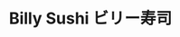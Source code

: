 ---
layout: place
title: "Billy Sushi ビリー寿司"
permalink: /minnesota/minneapolis/billy-sushi.html
stateAbbr: MN
stateName: Minnesota
cityName: Minneapolis
seo:
  name: "Billy Sushi ビリー寿司"
  type: Restaurant
  links: http://www.billysushi.net/
description: "Stylish, contemporary restaurant serving sushi specialties, plus sake & cocktails. Looking for sushi in Minneapolis, Minnesota? Check out Billy Sushi ビリー寿司 f..."
place_id: ChIJnY_UZi8zs1IR_3B_nM1zE04
photos:
  - name: >-
      places/ChIJnY_UZi8zs1IR_3B_nM1zE04/photos/AeeoHcLdJKY8VYxPcxKh1R2AZye1f9k-BOrvV-3iNYXbDMZW5gl3H73WJ4-jXhW-nTGUNWGrhxewdgsyhEQF0fxWrLJYzUbpYyju-jfXZsU9c95yq-RgOJp_BcpXYUpTypwBurjRLX5Xc4Pov6fz-T6pSybrStl9Mn0_KBtByReZr7GjRmaGCUvwbG0gJv8i0W68KdtRB0VE-zF7lDT1HmiIu8FlWFu3PLgso_r1N7xsMVSgWhj6FT0CTIvrd36jYXqZGDQw7ueJrcbod5HQWmu1FQi_YX2dpCGkNIB55cfviO30ZCnLtEtVDPt8ky-nwuvH3ei9dwXQXmGIYE7k0Al7buqzvr6NviHXSQcENeo5_mFUZ7GcMIpG2qX53Y8jaOuwGIww9UKTrPoUO2mFgaHg6_K1fqyHTMifNs1Tj3-5XbdvzUHi
    widthPx: 2885
    heightPx: 3847
    authorAttributions:
      - displayName: Dana H.
        uri: https://maps.google.com/maps/contrib/116677557096435827970
        photoUri: >-
          https://lh3.googleusercontent.com/a-/ALV-UjXH6XV4Dbrdd24VntW1vQqceZt_BYuQdTId5rO28TqBRJwlhCT4Yg=s100-p-k-no-mo
    flagContentUri: >-
      https://www.google.com/local/imagery/report/?cb_client=maps_api_places.places_api&image_key=!1e10!2sCIHM0ogKEICAgIDq64uvqQE&hl=en-US
    googleMapsUri: >-
      https://www.google.com/maps/place//data=!3m4!1e2!3m2!1sCIHM0ogKEICAgIDq64uvqQE!2e10!4m2!3m1!1s0x52b3332f66d48f9d:0x4e1373cd9c7f70ff
  - name: >-
      places/ChIJnY_UZi8zs1IR_3B_nM1zE04/photos/AeeoHcJxmMX74SDjYg-TiOfTi_X5DdFqtVMM3fiihCzJ3omSpU2gFNEXEdEJglRO6LOXskkNHC4iCBQ7Tplb-YWLBjJPQVj0hTPPUuGEM-KST6bQm9Cr5zRVwZxQU6xUkNqPN3xmx9vKkodDIdPsVRy-aertex198zxUSAL_aPc58rKU7FedaUHaEq-Xxz-KEronORtWFuOHZL-CO16-_Nlgl1nbyP1OU0P0xm232SvFR5hCmt6bE6phXtb8BPxP2LdBZQK39LsamspWyAo_w8QQMHBs1bv5mHwhmj1rdhpwP1HNdA
    widthPx: 1620
    heightPx: 1080
    authorAttributions:
      - displayName: Billy Sushi ビリー寿司
        uri: https://maps.google.com/maps/contrib/112194765727552999809
        photoUri: >-
          https://lh3.googleusercontent.com/a-/ALV-UjXGJPgkBU_iU2C-x8IJz4A-mTa1VQKVKXDciMs5q6_gmfpbMBY=s100-p-k-no-mo
    flagContentUri: >-
      https://www.google.com/local/imagery/report/?cb_client=maps_api_places.places_api&image_key=!1e10!2sAF1QipMYnKaCJhMs-eYOQnuj6d8rg9spWtNIhPSYjBEF&hl=en-US
    googleMapsUri: >-
      https://www.google.com/maps/place//data=!3m4!1e2!3m2!1sAF1QipMYnKaCJhMs-eYOQnuj6d8rg9spWtNIhPSYjBEF!2e10!4m2!3m1!1s0x52b3332f66d48f9d:0x4e1373cd9c7f70ff
  - name: >-
      places/ChIJnY_UZi8zs1IR_3B_nM1zE04/photos/AeeoHcKOtDQ2TB09_p84jNy6pza1fojQW7Jx9wgfEWvZAtG2CyzSsQccqQpqcZWa_OxQKYaxrO1dUm-hclCmOl-7oiCsBR7Zv16xNW8l7Vd4JZyuRsNh9F22JFRIDudEr7vm3tuC352bEX2aTWwQPbhKREpziWKvFbYe9tiiJOYDR9dkSOSRIyaAG6YTaBrDLjQprERSFz23bbvd-hC-YMsMhGnWNwxNxZkpgSZeIe2Y_IGgZVGAOIx_G3829slXqZnaQpEPQauGC_ZYdoKj0BGH1tVcVx1e5iIRSRe3gcvAPDggfY_GB2NV32RZgAytPWxmOaTI4zc7YTO9TFXOQpyy3JGBnFuHyv62syjPEhbEsO2vvF_s2Ps9Brrc-2aKFDad67QvONrTArbqyiO2Zdd3brRtoI693TbFmI7Z_l-cA_znvyU8N49SXOxCMUQQSTVI
    widthPx: 3000
    heightPx: 3000
    authorAttributions:
      - displayName: Chase Nelson
        uri: https://maps.google.com/maps/contrib/115640749244801394506
        photoUri: >-
          https://lh3.googleusercontent.com/a-/ALV-UjW7u-STM9VkyJb55yIfNRLZBsYcGe3ZyGOGjjzYcpDb0QHUHJk_jg=s100-p-k-no-mo
    flagContentUri: >-
      https://www.google.com/local/imagery/report/?cb_client=maps_api_places.places_api&image_key=!1e10!2sCIABIhAGbzzgID29KWfgsBsACF7u&hl=en-US
    googleMapsUri: >-
      https://www.google.com/maps/place//data=!3m4!1e2!3m2!1sCIABIhAGbzzgID29KWfgsBsACF7u!2e10!4m2!3m1!1s0x52b3332f66d48f9d:0x4e1373cd9c7f70ff
  - name: >-
      places/ChIJnY_UZi8zs1IR_3B_nM1zE04/photos/AeeoHcLu7XSdcpotUjkzznZe3tewxT2jup887G9VrTpYGuSiDVQpf4nyoTVcbcblzyG-f7ddaMO5jmI-WoiPHXP9HTQieaJ_ET2pFO6DXs12sEvya8OYnqAugQ7ySJdzEQdBMMkEgbJ3IXAQ8Q6-DO4sClt4BxSQnNvgAnitYu71gsmM0Tzp-Y-DGNUZJ4fI1cOecK-e0DGjltB92iboLrpyBTBrS6Y8BD7dN5Xq22UR5ZfPLJGBP8SLNBYtSiMclUFw1MCa0Z9aQ6bPSSI0lIir8eQQzfQKDHGPqefV21nX9mQ73Ynyq69HjyqDfxCWXtkQ1lzI3xXsB3v6-FbljPL3yzGBMRAmb8dHK8mbomt0PFkISX7c1_5Hiz7N-Vq6HHhUuftA7RhuaXasq0_Cxkrz1PCLvmoubjbmomxU6S6WFRkrgQ
    widthPx: 1169
    heightPx: 637
    authorAttributions:
      - displayName: Kristy
        uri: https://maps.google.com/maps/contrib/101161640244714343673
        photoUri: >-
          https://lh3.googleusercontent.com/a/ACg8ocKtfcUefmL187ZZi3hYf6Ui1HOOFR3Ew4XwyyZjVEsUI6YL5dM=s100-p-k-no-mo
    flagContentUri: >-
      https://www.google.com/local/imagery/report/?cb_client=maps_api_places.places_api&image_key=!1e10!2sCIHM0ogKEICAgMDQ9aDvOw&hl=en-US
    googleMapsUri: >-
      https://www.google.com/maps/place//data=!3m4!1e2!3m2!1sCIHM0ogKEICAgMDQ9aDvOw!2e10!4m2!3m1!1s0x52b3332f66d48f9d:0x4e1373cd9c7f70ff
  - name: >-
      places/ChIJnY_UZi8zs1IR_3B_nM1zE04/photos/AeeoHcIh6O8hjXoQnx4scIV0axgyqaOcZMaSTw5uAjMkWE0j3AnWShEHSiimHOZ_IswGtQ4JFEveq6ZZGpFgWfhPrUSmV-BWDg_paN3PlKTdX8v4A8ynbkuejRM5BC0GGsZ0N04d8kccArddOpkTG1XIlcSB-7jULGxJ6YINBE9nH0mcEgsQmQvSLeQWHa9w3OZ3BwAIYjuCNseJopO3LAjkIqpuMysNkF4C_87follmWHwbKsI5vd6DPHtIw6r5SS02XC7fG52Z4BtVkBIR6g2Bh2fLn7dfd3u4CN0v7kKUXti0hkPc-YJ0rJWzcPo5EQKLoomdvBVr6KI1xkMnguwbwcfM7PEcQg3D6C38Xg4icrOSz1X_ZCK6dkA2tRw_PZ0RxZN3HktVZZ6UcvjJKfYmo4QHZiu1bZO7vHrr-CL6-ITwtQ
    widthPx: 4032
    heightPx: 3024
    authorAttributions:
      - displayName: Mya Schmitz
        uri: https://maps.google.com/maps/contrib/101878961351300398392
        photoUri: >-
          https://lh3.googleusercontent.com/a-/ALV-UjUCUZLTXkJJs20HdLtu_zFOpRa1LlsPzNKG8wmKmUBLlvcmG5yJ0w=s100-p-k-no-mo
    flagContentUri: >-
      https://www.google.com/local/imagery/report/?cb_client=maps_api_places.places_api&image_key=!1e10!2sCIHM0ogKEICAgICrlZ3vAQ&hl=en-US
    googleMapsUri: >-
      https://www.google.com/maps/place//data=!3m4!1e2!3m2!1sCIHM0ogKEICAgICrlZ3vAQ!2e10!4m2!3m1!1s0x52b3332f66d48f9d:0x4e1373cd9c7f70ff
  - name: >-
      places/ChIJnY_UZi8zs1IR_3B_nM1zE04/photos/AeeoHcLEiPDQjOJkPB0g3xuzn9WLasJ6GTpggcuvAtNyd_mzd31LDywTCh8hcEFXPSjRIR36b7HwO0BDO4D2ZZlhAujAjdwoS8xKgmcVkyZgoZx6SzVITQNzDhoLPdyhP-bKfPExw0nBESKQZR3k3m4QwK5UNIwirbHu5_WOKYSKcgETvjlKJ9gcBCGwd-DNM5m2xYfhdaBe7hLjp8-bI9pDFj-t6D_f01g5tPnztI70BoSTvVmsOgOdyxvIO6TWuEsP54OwBEZV4IvkgoWMslhjQoTZjswSO7vsebEjbq7ZYqGmVKrvlOHpzg8oua-n7FUcpiVLzDhAKMCoj7U8RNwgEfmvI8_EwdgpO-ZXjjKVqzXC2HAGtrVy450WV9qM0N_wWsnFhwHUUtsqB-yxAkYNhXCazHa7sYFYpj_cegaOqdY6hA
    widthPx: 4000
    heightPx: 2252
    authorAttributions:
      - displayName: Eleanor Bacso
        uri: https://maps.google.com/maps/contrib/108231930382844270551
        photoUri: >-
          https://lh3.googleusercontent.com/a-/ALV-UjV1S7a87PTZYdY3Uo6VCEjOfZuYUlsVWILmu0Qc-bx0wiAQE5hP=s100-p-k-no-mo
    flagContentUri: >-
      https://www.google.com/local/imagery/report/?cb_client=maps_api_places.places_api&image_key=!1e10!2sCIHM0ogKEICAgICj4pOxcQ&hl=en-US
    googleMapsUri: >-
      https://www.google.com/maps/place//data=!3m4!1e2!3m2!1sCIHM0ogKEICAgICj4pOxcQ!2e10!4m2!3m1!1s0x52b3332f66d48f9d:0x4e1373cd9c7f70ff
  - name: >-
      places/ChIJnY_UZi8zs1IR_3B_nM1zE04/photos/AeeoHcKxam-H2kQqSVXnYp75mjRrfcP-YM2pZaWsqeIBgdiO7c9kh2x_xAMcwia9IGsaQ5H4_gzTKe3NsW06lDY4TfOJOWkbu7KCz_M-dlmtkHIt1WoWo_VmV25g3yV45UaWmNx1iS7TFmn-jkWGDmH17BUDnuzj6_DKK3qgQGIsKSEBmZ3qtocqaUiMax9fudVZ99ETkYuWXEsnY8PJALXJyLE5bFp28cZKrM0pO2oHX5lVH98Wbj4CDmJX9_eng6BRV7pAgC-NzJh6379DInb5aTMOO1INaYu2ktsRvMXOeMxQ_g
    widthPx: 1620
    heightPx: 1080
    authorAttributions:
      - displayName: Billy Sushi ビリー寿司
        uri: https://maps.google.com/maps/contrib/112194765727552999809
        photoUri: >-
          https://lh3.googleusercontent.com/a-/ALV-UjXGJPgkBU_iU2C-x8IJz4A-mTa1VQKVKXDciMs5q6_gmfpbMBY=s100-p-k-no-mo
    flagContentUri: >-
      https://www.google.com/local/imagery/report/?cb_client=maps_api_places.places_api&image_key=!1e10!2sAF1QipOqKhD4myQy2pi4VJ6AUtULgRILOo_Hj0axT668&hl=en-US
    googleMapsUri: >-
      https://www.google.com/maps/place//data=!3m4!1e2!3m2!1sAF1QipOqKhD4myQy2pi4VJ6AUtULgRILOo_Hj0axT668!2e10!4m2!3m1!1s0x52b3332f66d48f9d:0x4e1373cd9c7f70ff
  - name: >-
      places/ChIJnY_UZi8zs1IR_3B_nM1zE04/photos/AeeoHcKSMUGZKld5xIIM1YGuPxJPeVasOnV20_Qo_6YNGDV90xAEW0ZI6DS0tYxW7Ut-4EySJwWWO9ZrGHO2mUUz0vDAF7jUwLUobO5Y-51XCensRhd0xVXOnOlOo-vyxH8Xup4w9JqCFW-RFvIQjg5SvT8ey6oE0oslz8gYlg-Ez_nDNon5ufVRBZ67J0m6yAwVsynJ6gYpgzBo9uTLh4Qe3oOhY4d819HL_5UePN-NaeSWP_jEafUs6OXwauVgSw_zg89AkeqqNGxBxhwWbL8y7R3TRVlf5_6lOy6Cs7Gxz1ZFscyYo3Z2gMI_MqorKUrVLFhKx3dzXIK_RNwjumDzkkD0EpSP1bTCfWFBzxh3EYYtKFT4sVZ3Y4GGqZc0hPvBPZm716WcJww9dizduDGwVmQy67Q2G3Gmyee_0dEjzBpXHL77
    widthPx: 4032
    heightPx: 2268
    authorAttributions:
      - displayName: Chinghao Tseng
        uri: https://maps.google.com/maps/contrib/100515392929923727052
        photoUri: >-
          https://lh3.googleusercontent.com/a-/ALV-UjU3gciO90epu0_gwmblU7Es3e8aMK4FV2QzePK8p0_xLO-4x0ZR7A=s100-p-k-no-mo
    flagContentUri: >-
      https://www.google.com/local/imagery/report/?cb_client=maps_api_places.places_api&image_key=!1e10!2sCIHM0ogKEICAgICHuo6NiwE&hl=en-US
    googleMapsUri: >-
      https://www.google.com/maps/place//data=!3m4!1e2!3m2!1sCIHM0ogKEICAgICHuo6NiwE!2e10!4m2!3m1!1s0x52b3332f66d48f9d:0x4e1373cd9c7f70ff
  - name: >-
      places/ChIJnY_UZi8zs1IR_3B_nM1zE04/photos/AeeoHcLMeyQSRsY5ObOf_3Geb9RDljYodkx9RVaDRacbBt-Z1u1TMuhRkbJJ3dO3O90Rka-9X5vDoSvoFgXRtQNAbA_J02rHs59EF2Pijd_I9cLl9aYDKlqRfsbqUjDhDZWcsyBDfJsCKkSCHx4mAhvL-_Va-yiditW0_ney55G7ZIuztoZkUvusssaxSARrj4zSOOfSdsvYbsx-hqcDwxR7bYRs_4lVdZvuGGkEzCv3CxExg78vQuFV2HV5y0QZIUVxRsYZaoXCFkhPxsdUlg_2Cs-yXjwCnNyWBtzjRNLVwHbTUhTzPAPjUXydw0PkSmoQxFEYS-mT2L9ypNqUr5y2GL19jc0pRFn3fAg9FDGHyBDd2NZE3pWpvLUyKlsNAXeFZPUms9d9PSzEIJI_uK7YDPel6mh3_PDCHgmdIkBIacDvbw
    widthPx: 3024
    heightPx: 4032
    authorAttributions:
      - displayName: Andi Shahu
        uri: https://maps.google.com/maps/contrib/111356007955115260163
        photoUri: >-
          https://lh3.googleusercontent.com/a-/ALV-UjV4674qeWw0--sMwno9tzqQ6PpQd7sdafOvf7kuyzJGAeHa1A0r=s100-p-k-no-mo
    flagContentUri: >-
      https://www.google.com/local/imagery/report/?cb_client=maps_api_places.places_api&image_key=!1e10!2sCIHM0ogKEICAgIC7-cbeAQ&hl=en-US
    googleMapsUri: >-
      https://www.google.com/maps/place//data=!3m4!1e2!3m2!1sCIHM0ogKEICAgIC7-cbeAQ!2e10!4m2!3m1!1s0x52b3332f66d48f9d:0x4e1373cd9c7f70ff
  - name: >-
      places/ChIJnY_UZi8zs1IR_3B_nM1zE04/photos/AeeoHcLi7KBsuMHpcMFZj3ocKSn1HzhUecOaVn7JPNyql212VVD4EITCrgOMX13MxLp4mWNd-YtH1mRLYKYmYhnhxxexqqNDhUpi69FHL9HYz3Go3KufE8tPcIDFqpd1Us7tGTU_xdKaptrDqbn09qha4BeNbxT1UHoaI9F9Vt2aFQCDS_0spcW9yElKXQBynPxvZs6dIFlypxMe9KP4a41gBknDLikgGrURJ3zjdDsS-YZ_ZpfAal6hqsiE5fWeMTB1i4lhdM_UqjuE4h6nEjwKngTmcLz2iTmnsYSKZBOs-vovY__vddIP2FZMKN1j-oM4rxw_-jXeMVyLf6r2AKiPpEdGx4VGWNHKKIEihQdylLngf7BKSJBRU-d3MN2bN604K5BGoFU773Zf-D5ZFZy-I5XPdqvz4paJm-6O9jDwIauICQ
    widthPx: 3000
    heightPx: 3000
    authorAttributions:
      - displayName: Chase Nelson
        uri: https://maps.google.com/maps/contrib/115640749244801394506
        photoUri: >-
          https://lh3.googleusercontent.com/a-/ALV-UjW7u-STM9VkyJb55yIfNRLZBsYcGe3ZyGOGjjzYcpDb0QHUHJk_jg=s100-p-k-no-mo
    flagContentUri: >-
      https://www.google.com/local/imagery/report/?cb_client=maps_api_places.places_api&image_key=!1e10!2sCIHM0ogKEICAgIDf4t-tCg&hl=en-US
    googleMapsUri: >-
      https://www.google.com/maps/place//data=!3m4!1e2!3m2!1sCIHM0ogKEICAgIDf4t-tCg!2e10!4m2!3m1!1s0x52b3332f66d48f9d:0x4e1373cd9c7f70ff
address: 116 N 1st Ave, Minneapolis, MN 55401, USA
street: 116 N 1st Ave
city: Minneapolis
state: MN
zip: '55401'
country: USA
neighborhood: Central Minneapolis
latitude: '44.984144'
longitude: '-93.268780'
accessibility_options:
  wheelchairAccessibleEntrance: true
  wheelchairAccessibleRestroom: true
  wheelchairAccessibleSeating: true
business_status: OPERATIONAL
name: Billy Sushi ビリー寿司
google_maps_links:
  directionsUri: >-
    https://www.google.com/maps/dir//''/data=!4m7!4m6!1m1!4e2!1m2!1m1!1s0x52b3332f66d48f9d:0x4e1373cd9c7f70ff!3e0
  placeUri: https://maps.google.com/?cid=5625967686446969087
  writeAReviewUri: >-
    https://www.google.com/maps/place//data=!4m3!3m2!1s0x52b3332f66d48f9d:0x4e1373cd9c7f70ff!12e1
  reviewsUri: >-
    https://www.google.com/maps/place//data=!4m4!3m3!1s0x52b3332f66d48f9d:0x4e1373cd9c7f70ff!9m1!1b1
  photosUri: >-
    https://www.google.com/maps/place//data=!4m3!3m2!1s0x52b3332f66d48f9d:0x4e1373cd9c7f70ff!10e5
primary_type: Sushi Restaurant
opening_hours:
  regular: null
  current: null
secondary_opening_hours:
  regular:
    weekdayDescriptions: null
    type: null
  current:
    weekdayDescriptions: null
    type: null
phone: (612) 886-1783
price_level: PRICE_LEVEL_EXPENSIVE
price_range: $50 &ndash; $100
rating: '4.5'
rating_count: 1168
website: http://www.billysushi.net/
reviews:
  - name: >-
      places/ChIJnY_UZi8zs1IR_3B_nM1zE04/reviews/ChZDSUhNMG9nS0VJQ0FnTUR3b3NuZWNBEAE
    relativePublishTimeDescription: 2 weeks ago
    rating: 5
    text:
      text: >-
        This was our first time dining at Billy’s Sushi, and it certainly won’t
        be our last. From the moment we walked in, we were impressed by the
        inviting atmosphere—modern yet comfortable, with a lively energy that
        made for a great dining experience.


        The service was outstanding. Our server took the time to walk us through
        the menu, offering thoughtful recommendations and ensuring we had
        everything we needed. It’s always a pleasure when a restaurant staff is
        not only knowledgeable but also genuinely enthusiastic about the food
        they serve.


        Speaking of food—every dish was beautifully presented and packed with
        flavor. The sushi was fresh, expertly prepared, and had just the right
        balance of textures and flavors. Whether you’re a sushi connoisseur or
        just dipping your toes into the world of raw fish, there’s something
        here for everyone.


        One small request—please consider adding blue cheese-stuffed olives for
        martinis. That little touch would be the cherry on top, and I’d be back
        even sooner!


        Overall, Billy Sushi delivers on atmosphere, service, and top-quality
        sushi. Highly recommend!
      languageCode: en
    originalText:
      text: >-
        This was our first time dining at Billy’s Sushi, and it certainly won’t
        be our last. From the moment we walked in, we were impressed by the
        inviting atmosphere—modern yet comfortable, with a lively energy that
        made for a great dining experience.


        The service was outstanding. Our server took the time to walk us through
        the menu, offering thoughtful recommendations and ensuring we had
        everything we needed. It’s always a pleasure when a restaurant staff is
        not only knowledgeable but also genuinely enthusiastic about the food
        they serve.


        Speaking of food—every dish was beautifully presented and packed with
        flavor. The sushi was fresh, expertly prepared, and had just the right
        balance of textures and flavors. Whether you’re a sushi connoisseur or
        just dipping your toes into the world of raw fish, there’s something
        here for everyone.


        One small request—please consider adding blue cheese-stuffed olives for
        martinis. That little touch would be the cherry on top, and I’d be back
        even sooner!


        Overall, Billy Sushi delivers on atmosphere, service, and top-quality
        sushi. Highly recommend!
      languageCode: en
    authorAttribution:
      displayName: Tara Welch
      uri: https://www.google.com/maps/contrib/110958366692784029542/reviews
      photoUri: >-
        https://lh3.googleusercontent.com/a-/ALV-UjUxpC7ci8tTZCinjjEdMjxzCKDKLfdBF5jGfc_-uznAysIXk1iD6Q=s128-c0x00000000-cc-rp-mo-ba3
    publishTime: '2025-03-25T11:28:18.836824Z'
    flagContentUri: >-
      https://www.google.com/local/review/rap/report?postId=ChZDSUhNMG9nS0VJQ0FnTUR3b3NuZWNBEAE&d=17924085&t=1
    googleMapsUri: >-
      https://www.google.com/maps/reviews/data=!4m6!14m5!1m4!2m3!1sChZDSUhNMG9nS0VJQ0FnTUR3b3NuZWNBEAE!2m1!1s0x52b3332f66d48f9d:0x4e1373cd9c7f70ff
  - name: >-
      places/ChIJnY_UZi8zs1IR_3B_nM1zE04/reviews/ChdDSUhNMG9nS0VJQ0FnTURRbXZUSC1RRRAB
    relativePublishTimeDescription: a month ago
    rating: 5
    text:
      text: >-
        Billy Sushi definitely lived up to the hype. I’m not usually a sushi
        person because I don’t think the value is worth it, but for once in my
        American life I found a sushi spot that is worth going back to again and
        again. The experience here was remarkable. I loved the presentation and
        color of the sushi. Each roll had its own distinct flavor that left me
        craving more. Our waiter Ryan was so friendly and attentive which makes
        a huge difference in customer perception. And lastly, Ryan comped us 2
        sakes and my beer because it was my birthday. It’s the details and acts
        like that, that make you wanting to come back. We were also able to pair
        our dinner with their basement lounge, which made the night even more
        special. Thank you Billy Sushi!
      languageCode: en
    originalText:
      text: >-
        Billy Sushi definitely lived up to the hype. I’m not usually a sushi
        person because I don’t think the value is worth it, but for once in my
        American life I found a sushi spot that is worth going back to again and
        again. The experience here was remarkable. I loved the presentation and
        color of the sushi. Each roll had its own distinct flavor that left me
        craving more. Our waiter Ryan was so friendly and attentive which makes
        a huge difference in customer perception. And lastly, Ryan comped us 2
        sakes and my beer because it was my birthday. It’s the details and acts
        like that, that make you wanting to come back. We were also able to pair
        our dinner with their basement lounge, which made the night even more
        special. Thank you Billy Sushi!
      languageCode: en
    authorAttribution:
      displayName: Taylor Banh
      uri: https://www.google.com/maps/contrib/107825376802978803589/reviews
      photoUri: >-
        https://lh3.googleusercontent.com/a-/ALV-UjVVyDAjduVHoWRFugod4iAJK2YM5z86BgNBIwwi2J3CZTT3tkzw=s128-c0x00000000-cc-rp-mo-ba3
    publishTime: '2025-03-10T13:52:34.453230Z'
    flagContentUri: >-
      https://www.google.com/local/review/rap/report?postId=ChdDSUhNMG9nS0VJQ0FnTURRbXZUSC1RRRAB&d=17924085&t=1
    googleMapsUri: >-
      https://www.google.com/maps/reviews/data=!4m6!14m5!1m4!2m3!1sChdDSUhNMG9nS0VJQ0FnTURRbXZUSC1RRRAB!2m1!1s0x52b3332f66d48f9d:0x4e1373cd9c7f70ff
  - name: >-
      places/ChIJnY_UZi8zs1IR_3B_nM1zE04/reviews/ChZDSUhNMG9nS0VJQ0FnTURBajc3cFZ3EAE
    relativePublishTimeDescription: 2 months ago
    rating: 5
    text:
      text: >-
        Great sushi place! The spring rolls were amazing. Could eat those all
        day long. Bluefin tuna is a must. Our waitress was amazing and so
        helpful. All her recommendations were spot on, she really made our
        experience even better. Even gave me a birthday shot of sake! We sat in
        the bar area and I actually really enjoyed that, it felt a little more
        “private” but the whole restaurant has a great vibe.
      languageCode: en
    originalText:
      text: >-
        Great sushi place! The spring rolls were amazing. Could eat those all
        day long. Bluefin tuna is a must. Our waitress was amazing and so
        helpful. All her recommendations were spot on, she really made our
        experience even better. Even gave me a birthday shot of sake! We sat in
        the bar area and I actually really enjoyed that, it felt a little more
        “private” but the whole restaurant has a great vibe.
      languageCode: en
    authorAttribution:
      displayName: Stefanie Jones
      uri: https://www.google.com/maps/contrib/114889640477610515512/reviews
      photoUri: >-
        https://lh3.googleusercontent.com/a-/ALV-UjWvr4mXiMcVYXkn6saAR98psX0k3M6LRoDOLoGFr5rqoMA4ZNUe=s128-c0x00000000-cc-rp-mo-ba4
    publishTime: '2025-02-12T17:04:40.117380Z'
    flagContentUri: >-
      https://www.google.com/local/review/rap/report?postId=ChZDSUhNMG9nS0VJQ0FnTURBajc3cFZ3EAE&d=17924085&t=1
    googleMapsUri: >-
      https://www.google.com/maps/reviews/data=!4m6!14m5!1m4!2m3!1sChZDSUhNMG9nS0VJQ0FnTURBajc3cFZ3EAE!2m1!1s0x52b3332f66d48f9d:0x4e1373cd9c7f70ff
  - name: >-
      places/ChIJnY_UZi8zs1IR_3B_nM1zE04/reviews/ChZDSUhNMG9nS0VJQ0FnTURnNHI2N2FREAE
    relativePublishTimeDescription: a month ago
    rating: 5
    text:
      text: >-
        Great experience! We were sat right away when we arrived and greeted by
        the server very quickly. Our server was on point with when she stopped
        by for ordering drinks, apps, then other food. We order the Salmon
        Carpaccio, gyoza, yellowtail & fatty tuna nigiri, George Clooney & B.A.D
        & Boujee. Favorites were the salmon carpaccio and funny tuna nigiri.
        Fish was a very impressive quality and tasted great being in Minnesota!
        Price point was a little spendy but I thought it was worth it given the
        high quality or service and well done food. Major plus is the menus had
        photos of the food!
      languageCode: en
    originalText:
      text: >-
        Great experience! We were sat right away when we arrived and greeted by
        the server very quickly. Our server was on point with when she stopped
        by for ordering drinks, apps, then other food. We order the Salmon
        Carpaccio, gyoza, yellowtail & fatty tuna nigiri, George Clooney & B.A.D
        & Boujee. Favorites were the salmon carpaccio and funny tuna nigiri.
        Fish was a very impressive quality and tasted great being in Minnesota!
        Price point was a little spendy but I thought it was worth it given the
        high quality or service and well done food. Major plus is the menus had
        photos of the food!
      languageCode: en
    authorAttribution:
      displayName: Lexie Sherrick
      uri: https://www.google.com/maps/contrib/104074247213690288469/reviews
      photoUri: >-
        https://lh3.googleusercontent.com/a-/ALV-UjXN-KBQuFM5bchDZJ7-zL9qglMDqwfIrCvtxyZQiaB1m1tsC-c=s128-c0x00000000-cc-rp-mo-ba3
    publishTime: '2025-02-23T14:45:18.767266Z'
    flagContentUri: >-
      https://www.google.com/local/review/rap/report?postId=ChZDSUhNMG9nS0VJQ0FnTURnNHI2N2FREAE&d=17924085&t=1
    googleMapsUri: >-
      https://www.google.com/maps/reviews/data=!4m6!14m5!1m4!2m3!1sChZDSUhNMG9nS0VJQ0FnTURnNHI2N2FREAE!2m1!1s0x52b3332f66d48f9d:0x4e1373cd9c7f70ff
  - name: >-
      places/ChIJnY_UZi8zs1IR_3B_nM1zE04/reviews/ChdDSUhNMG9nS0VJQ0FnTURROWFEbnBRRRAB
    relativePublishTimeDescription: a month ago
    rating: 4
    text:
      text: >-
        Solid 4/5! The sushi rolls were the highlight of the night for us. My
        partner and I had reserved a table on a Monday night. Sashimi was so
        fresh and melted in our mouths! Wasn’t a big fan of the beef udon. It
        lacked flavor and unami. The beef was tough and it didn’t work with the
        dish. I would skip the udon if you can. Service was good, it could’ve
        been better but we really loved the vibes & music! We’ll be back to try
        more food :)
      languageCode: en
    originalText:
      text: >-
        Solid 4/5! The sushi rolls were the highlight of the night for us. My
        partner and I had reserved a table on a Monday night. Sashimi was so
        fresh and melted in our mouths! Wasn’t a big fan of the beef udon. It
        lacked flavor and unami. The beef was tough and it didn’t work with the
        dish. I would skip the udon if you can. Service was good, it could’ve
        been better but we really loved the vibes & music! We’ll be back to try
        more food :)
      languageCode: en
    authorAttribution:
      displayName: Kristy
      uri: https://www.google.com/maps/contrib/101161640244714343673/reviews
      photoUri: >-
        https://lh3.googleusercontent.com/a/ACg8ocKtfcUefmL187ZZi3hYf6Ui1HOOFR3Ew4XwyyZjVEsUI6YL5dM=s128-c0x00000000-cc-rp-mo
    publishTime: '2025-03-12T20:49:25.750339Z'
    flagContentUri: >-
      https://www.google.com/local/review/rap/report?postId=ChdDSUhNMG9nS0VJQ0FnTURROWFEbnBRRRAB&d=17924085&t=1
    googleMapsUri: >-
      https://www.google.com/maps/reviews/data=!4m6!14m5!1m4!2m3!1sChdDSUhNMG9nS0VJQ0FnTURROWFEbnBRRRAB!2m1!1s0x52b3332f66d48f9d:0x4e1373cd9c7f70ff
parking_options:
  paidStreetParking: true
  valetParking: false
payment_options:
  acceptsCreditCards: true
  acceptsDebitCards: true
  acceptsCashOnly: false
allow_dogs: null
curbside_pickup: null
delivery: false
dine_in: true
good_for_children: false
good_for_groups: true
good_for_sports: false
live_music: false
menu_for_children: false
outdoor_seating: false
reservable: true
restroom: true
serves_beer: true
serves_breakfast: false
serves_brunch: false
serves_cocktails: true
serves_coffee: false
serves_dinner: true
serves_dessert: true
serves_lunch: null
serves_vegetarian_food: true
serves_wine: true
takeout: true
summary: >-
  Stylish, contemporary restaurant serving sushi specialties, plus sake &
  cocktails.

---